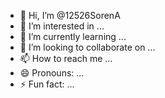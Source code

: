 - 👋 Hi, I’m @12526SorenA
- 👀 I’m interested in ...
- 🌱 I’m currently learning ...
- 💞️ I’m looking to collaborate on ...
- 📫 How to reach me ...
- 😄 Pronouns: ...
- ⚡ Fun fact: ...

<!---
12526SorenA/12526SorenA is a ✨ special ✨ repository because its `README.md` (this file) appears on your GitHub profile.
You can click the Preview link to take a look at your changes.
--->
